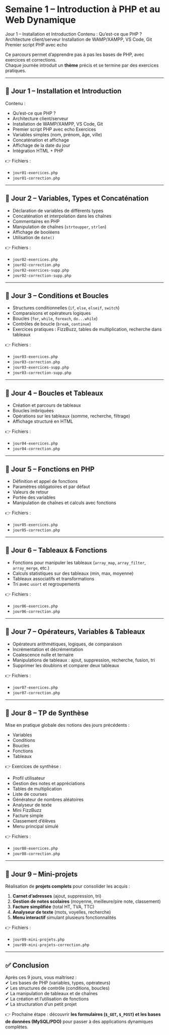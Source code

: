 # Semaine 1 – Introduction à PHP et au Web Dynamique
Jour 1 – Installation et Introduction
Contenu :
Qu’est-ce que PHP ?
Architecture client/serveur
Installation de WAMP/XAMPP, VS Code, Git
Premier script PHP avec echo

Ce parcours permet d’apprendre pas à pas les bases de PHP, avec exercices et corrections.  
Chaque journée introduit un **thème** précis et se termine par des exercices pratiques.  

---

## 🔹 Jour 1 – Installation et Introduction
Contenu :
- Qu’est-ce que PHP ?
- Architecture client/serveur
- Installation de WAMP/XAMPP, VS Code, Git
- Premier script PHP avec echo
Exercices
- Variables simples (nom, prénom, âge, ville)  
- Concaténation et affichage  
- Affichage de la date du jour  
- Intégration HTML + PHP  

👉 Fichiers :  
- `jour01-exercices.php`  
- `jour01-correction.php`  

---

## 🔹 Jour 2 – Variables, Types et Concaténation
- Déclaration de variables de différents types  
- Concaténation et interpolation dans les chaînes  
- Commentaires en PHP  
- Manipulation de chaînes (`strtoupper`, `strlen`)  
- Affichage de booléens  
- Utilisation de `date()`  

👉 Fichiers :  
- `jour02-exercices.php`  
- `jour02-correction.php`  
- `jour02-exercices-supp.php`  
- `jour02-correction-supp.php`  

---

## 🔹 Jour 3 – Conditions et Boucles
- Structures conditionnelles (`if`, `else`, `elseif`, `switch`)  
- Comparaisons et opérateurs logiques  
- Boucles (`for`, `while`, `foreach`, `do...while`)  
- Contrôles de boucle (`break`, `continue`)  
- Exercices pratiques : FizzBuzz, tables de multiplication, recherche dans tableaux  

👉 Fichiers :  
- `jour03-exercices.php`  
- `jour03-correction.php`  
- `jour03-exercices-supp.php`  
- `jour03-correction-supp.php`  

---

## 🔹 Jour 4 – Boucles et Tableaux
- Création et parcours de tableaux  
- Boucles imbriquées  
- Opérations sur les tableaux (somme, recherche, filtrage)  
- Affichage structuré en HTML  

👉 Fichiers :  
- `jour04-exercices.php`  
- `jour04-correction.php`  

---

## 🔹 Jour 5 – Fonctions en PHP
- Définition et appel de fonctions  
- Paramètres obligatoires et par défaut  
- Valeurs de retour  
- Portée des variables  
- Manipulation de chaînes et calculs avec fonctions  

👉 Fichiers :  
- `jour05-exercices.php`  
- `jour05-correction.php`  

---

## 🔹 Jour 6 – Tableaux & Fonctions
- Fonctions pour manipuler les tableaux (`array_map`, `array_filter`, `array_merge`, etc.)  
- Calculs statistiques sur des tableaux (min, max, moyenne)  
- Tableaux associatifs et transformations  
- Tri avec `usort` et regroupements  

👉 Fichiers :  
- `jour06-exercices.php`  
- `jour06-correction.php`  

---

## 🔹 Jour 7 – Opérateurs, Variables & Tableaux
- Opérateurs arithmétiques, logiques, de comparaison  
- Incrémentation et décrémentation  
- Coalescence nulle et ternaire  
- Manipulations de tableaux : ajout, suppression, recherche, fusion, tri  
- Supprimer les doublons et comparer deux tableaux  

👉 Fichiers :  
- `jour07-exercices.php`  
- `jour07-correction.php`  

---

## 🔹 Jour 8 – TP de Synthèse
Mise en pratique globale des notions des jours précédents :  
- Variables  
- Conditions  
- Boucles  
- Fonctions  
- Tableaux  

👉 Exercices de synthèse :  
- Profil utilisateur  
- Gestion des notes et appréciations  
- Tables de multiplication  
- Liste de courses  
- Générateur de nombres aléatoires  
- Analyseur de texte  
- Mini FizzBuzz  
- Facture simple  
- Classement d’élèves  
- Menu principal simulé  

👉 Fichiers :  
- `jour08-exercices.php`  
- `jour08-correction.php`  

---

## 🔹 Jour 9 – Mini-projets
Réalisation de **projets complets** pour consolider les acquis :  
1. **Carnet d’adresses** (ajout, suppression, tri)  
2. **Gestion de notes scolaires** (moyenne, meilleure/pire note, classement)  
3. **Facture simplifiée** (total HT, TVA, TTC)  
4. **Analyseur de texte** (mots, voyelles, recherche)  
5. **Menu interactif** simulant plusieurs fonctionnalités  

👉 Fichiers :  
- `jour09-mini-projets.php`  
- `jour09-mini-projets-correction.php`  

---

## ✅ Conclusion
Après ces 9 jours, vous maîtrisez :  
✔ Les bases de PHP (variables, types, opérateurs)  
✔ Les structures de contrôle (conditions, boucles)  
✔ La manipulation de tableaux et de chaînes  
✔ La création et l’utilisation de fonctions  
✔ La structuration d’un petit projet  

👉 Prochaine étape : découvrir **les formulaires (`$_GET`, `$_POST`) et les bases de données (MySQL/PDO)** pour passer à des applications dynamiques complètes.
